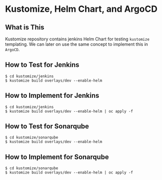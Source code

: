 # Kustomize, Helm Chart, and ArgoCD

## What is This
Kustomize repository contains jenkins Helm Chart for testing `kustomize` templating. We can later on use the same concept to implement this in `ArgoCD`.

## How to Test for Jenkins
```
$ cd kustomize/jenkins
$ kustomize build overlays/dev --enable-helm 
```

## How to Implement for Jenkins
```
$ cd kustomize/jenkins
$ kustomize build overlays/dev --enable-helm | oc apply -f
```

## How to Test for Sonarqube
```
$ cd kustomize/sonarqube
$ kustomize build overlays/dev --enable-helm 
```

## How to Implement for Sonarqube
```
$ cd kustomize/sonarqube
$ kustomize build overlays/dev --enable-helm | oc apply -f
```